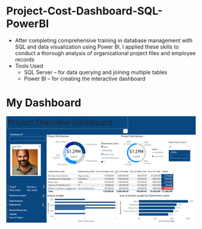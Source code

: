 # Project-Cost-Dashboard-SQL-PowerBI
 - After completing comprehensive training in database management with SQL and data visualization using Power BI, I applied these skills to conduct a thorough analysis of organizational project files and employee records
 - Tools Used
   - SQL Server – for data querying and joining multiple tables
   - Power BI – for creating the interactive dashboard
# My Dashboard 
![image alt](https://github.com/mohamed2727hc/Project-Cost-Dashboard-SQL-PowerBI/blob/57e196a9f4cc5fc5faa03270b633a4cdfa16eef9/Screenshot%202025-05-25%20103724.png)
